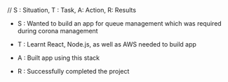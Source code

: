 // 
S : Situation, T : Task, A: Action, R: Results

-   S : Wanted to build an app for queue management which was required during corona management
    
-   T : Learnt React, Node.js, as well as AWS needed to build app
    
-   A : Built app using this stack
    
-   R : Successfully completed the project
    